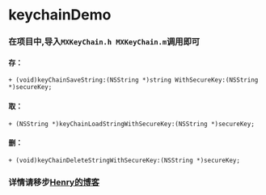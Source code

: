 # keychainDemo

### 在项目中,导入`MXKeyChain.h MXKeyChain.m`调用即可

#### 存：
```
+ (void)keyChainSaveString:(NSString *)string WithSecureKey:(NSString *)secureKey;
```

#### 取：
```
+ (NSString *)keyChainLoadStringWithSecureKey:(NSString *)secureKey;
```

#### 删：
```
+ (void)keyChainDeleteStringWithSecureKey:(NSString *)secureKey;
```

### 详情请移步[Henry的博客](https://henry519.github.io/)
